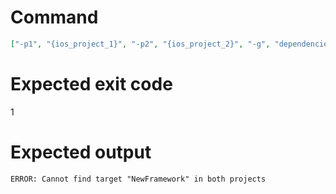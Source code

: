 # Command
```json
["-p1", "{ios_project_1}", "-p2", "{ios_project_2}", "-g", "dependencies", "-t", "NewFramework", "-f", "console", "-v"]
```

# Expected exit code
1

# Expected output
```
ERROR: Cannot find target "NewFramework" in both projects

```
